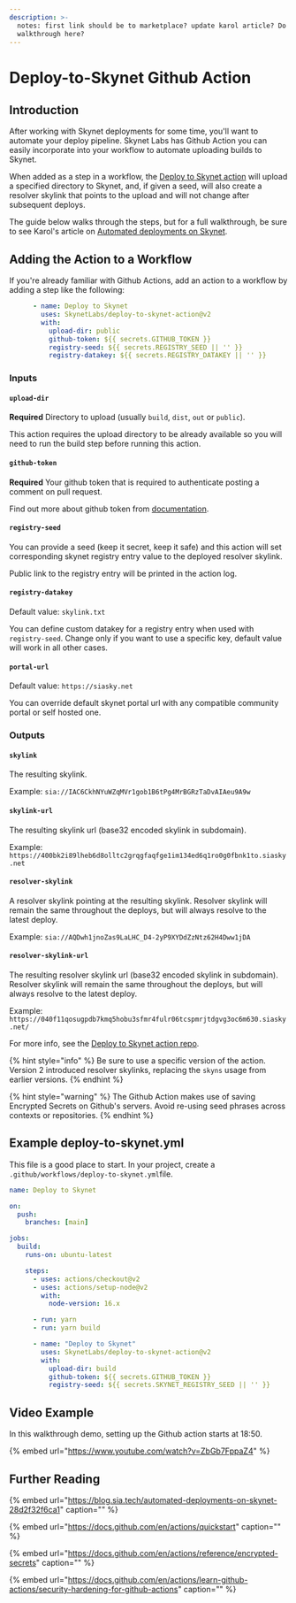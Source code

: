 ```yaml
---
description: >-
  notes: first link should be to marketplace? update karol article? Do we do a
  walkthrough here?
---
```


# Deploy-to-Skynet Github Action

## Introduction

After working with Skynet deployments for some time, you'll want to automate your deploy pipeline. Skynet Labs has Github Action you can easily incorporate into your workflow to automate uploading builds to Skynet.

When added as a step in a workflow, the [Deploy to Skynet action](https://github.com/SkynetLabs/deploy-to-skynet-action) will upload a specified directory to Skynet, and, if given a seed, will also create a resolver skylink that points to the upload and will not change after subsequent deploys.

The guide below walks through the steps, but for a full walkthrough, be sure to see Karol's article on [Automated deployments on Skynet](https://blog.sia.tech/automated-deployments-on-skynet-28d2f32f6ca1).

## Adding the Action to a Workflow

If you're already familiar with Github Actions, add an action to a workflow by adding a step like the following:

```yaml
      - name: Deploy to Skynet
        uses: SkynetLabs/deploy-to-skynet-action@v2
        with:
          upload-dir: public
          github-token: ${{ secrets.GITHUB_TOKEN }}
          registry-seed: ${{ secrets.REGISTRY_SEED || '' }}
          registry-datakey: ${{ secrets.REGISTRY_DATAKEY || '' }}
```

### Inputs

#### `upload-dir`

**Required** Directory to upload \(usually `build`, `dist`, `out` or `public`\).

This action requires the upload directory to be already available so you will need to run the build step before running this action.

#### `github-token`

**Required** Your github token that is required to authenticate posting a comment on pull request.

Find out more about github token from [documentation](https://docs.github.com/en/free-pro-team@latest/actions/reference/authentication-in-a-workflow).

#### `registry-seed`

You can provide a seed \(keep it secret, keep it safe\) and this action will set corresponding skynet registry entry value to the deployed resolver skylink.

Public link to the registry entry will be printed in the action log.

#### `registry-datakey`

Default value: `skylink.txt`

You can define custom datakey for a registry entry when used with `registry-seed`. Change only if you want to use a specific key, default value will work in all other cases.

#### `portal-url`

Default value: `https://siasky.net`

You can override default skynet portal url with any compatible community portal or self hosted one.

### Outputs

#### `skylink`

The resulting skylink.

Example: `sia://IAC6CkhNYuWZqMVr1gob1B6tPg4MrBGRzTaDvAIAeu9A9w`

#### `skylink-url`

The resulting skylink url \(base32 encoded skylink in subdomain\).

Example: `https://400bk2i89lheb6d8olltc2grqgfaqfge1im134ed6q1ro0g0fbnk1to.siasky.net`

#### `resolver-skylink`

A resolver skylink pointing at the resulting skylink. Resolver skylink will remain the same throughout the deploys, but will always resolve to the latest deploy.

Example: `sia://AQDwh1jnoZas9LaLHC_D4-2yP9XYDdZzNtz62H4Dww1jDA`

#### `resolver-skylink-url`

The resulting resolver skylink url \(base32 encoded skylink in subdomain\). Resolver skylink will remain the same throughout the deploys, but will always resolve to the latest deploy.

Example: `https://040f11qosugpdb7kmq5hobu3sfmr4fulr06tcspmrjtdgvg3oc6m630.siasky.net/`

For more info, see the [Deploy to Skynet action repo](https://github.com/SkynetLabs/deploy-to-skynet-action).

{% hint style="info" %}
Be sure to use a specific version of the action. Version 2 introduced resolver skylinks, replacing the `skyns` usage from earlier versions.
{% endhint %}

{% hint style="warning" %}
The Github Action makes use of saving Encrypted Secrets on Github's servers. Avoid re-using seed phrases across contexts or repositories.
{% endhint %}

## Example deploy-to-skynet.yml

This file is a good place to start. In your project, create a  `.github/workflows/deploy-to-skynet.yml`file.

```yaml
name: Deploy to Skynet

on:
  push:
    branches: [main]

jobs:
  build:
    runs-on: ubuntu-latest

    steps:
      - uses: actions/checkout@v2
      - uses: actions/setup-node@v2
        with:
          node-version: 16.x

      - run: yarn
      - run: yarn build

      - name: "Deploy to Skynet"
        uses: SkynetLabs/deploy-to-skynet-action@v2
        with:
          upload-dir: build
          github-token: ${{ secrets.GITHUB_TOKEN }}
          registry-seed: ${{ secrets.SKYNET_REGISTRY_SEED || '' }}
```

## Video Example

In this walkthrough demo, setting up the Github action starts at 18:50.

{% embed url="https://www.youtube.com/watch?v=ZbGb7FppaZ4" %}

## Further Reading

{% embed url="https://blog.sia.tech/automated-deployments-on-skynet-28d2f32f6ca1" caption="" %}

{% embed url="https://docs.github.com/en/actions/quickstart" caption="" %}

{% embed url="https://docs.github.com/en/actions/reference/encrypted-secrets" caption="" %}

{% embed url="https://docs.github.com/en/actions/learn-github-actions/security-hardening-for-github-actions" caption="" %}

